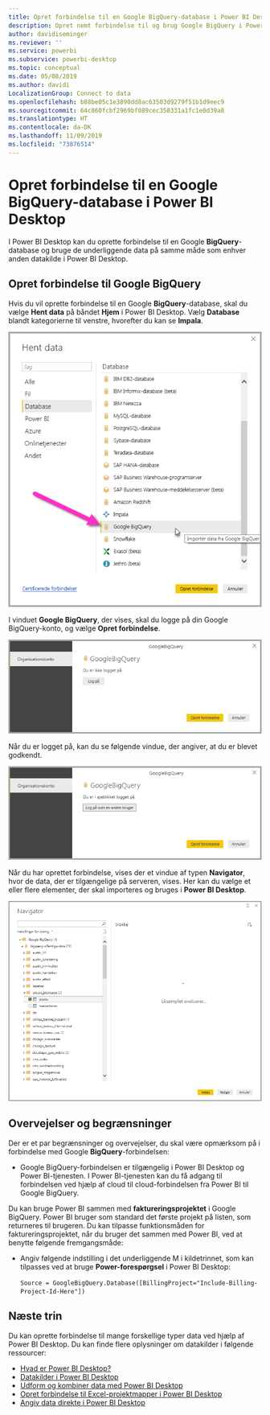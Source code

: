 ```yaml
---
title: Opret forbindelse til en Google BigQuery-database i Power BI Desktop
description: Opret nemt forbindelse til og brug Google BigQuery i Power BI Desktop
author: davidiseminger
ms.reviewer: ''
ms.service: powerbi
ms.subservice: powerbi-desktop
ms.topic: conceptual
ms.date: 05/08/2019
ms.author: davidi
LocalizationGroup: Connect to data
ms.openlocfilehash: b88be05c1e3890dd8ac63503d9279f51b1d9eec9
ms.sourcegitcommit: 64c860fcbf2969bf089cec358331a1fc1e0d39a8
ms.translationtype: HT
ms.contentlocale: da-DK
ms.lasthandoff: 11/09/2019
ms.locfileid: "73876514"
---
```

# <a name="connect-to-a-google-bigquery-database-in-power-bi-desktop"></a>Opret forbindelse til en Google BigQuery-database i Power BI Desktop
I Power BI Desktop kan du oprette forbindelse til en Google **BigQuery**-database og bruge de underliggende data på samme måde som enhver anden datakilde i Power BI Desktop.

## <a name="connect-to-google-bigquery"></a>Opret forbindelse til Google BigQuery
Hvis du vil oprette forbindelse til en Google **BigQuery**-database, skal du vælge **Hent data** på båndet **Hjem** i Power BI Desktop. Vælg **Database** blandt kategorierne til venstre, hvorefter du kan se **Impala**.

![Dialogboksen Hent data for Google BigQuery](media/desktop-connect-bigquery/connect_bigquery_01.png)

I vinduet **Google BigQuery**, der vises, skal du logge på din Google BigQuery-konto, og vælge **Opret forbindelse**.

![Log på Google BigQuery](media/desktop-connect-bigquery/connect_bigquery_02.png)

Når du er logget på, kan du se følgende vindue, der angiver, at du er blevet godkendt. 

![Logget på Google](media/desktop-connect-bigquery/connect_bigquery_02b.png)

Når du har oprettet forbindelse, vises der et vindue af typen **Navigator**, hvor de data, der er tilgængelige på serveren, vises. Her kan du vælge et eller flere elementer, der skal importeres og bruges i **Power BI Desktop**.

![Data fra Google BigQuery](media/desktop-connect-bigquery/connect_bigquery_03.png)

## <a name="considerations-and-limitations"></a>Overvejelser og begrænsninger
Der er et par begrænsninger og overvejelser, du skal være opmærksom på i forbindelse med Google **BigQuery**-forbindelsen:

* Google BigQuery-forbindelsen er tilgængelig i Power BI Desktop og Power BI-tjenesten. I Power BI-tjenesten kan du få adgang til forbindelsen ved hjælp af cloud til cloud-forbindelsen fra Power BI til Google BigQuery.

Du kan bruge Power BI sammen med **faktureringsprojektet** i Google BigQuery. Power BI bruger som standard det første projekt på listen, som returneres til brugeren. Du kan tilpasse funktionsmåden for faktureringsprojektet, når du bruger det sammen med Power BI, ved at benytte følgende fremgangsmåde:

 * Angiv følgende indstilling i det underliggende M i kildetrinnet, som kan tilpasses ved at bruge **Power-forespørgsel** i Power BI Desktop:

    ```Source = GoogleBigQuery.Database([BillingProject="Include-Billing-Project-Id-Here"])```

## <a name="next-steps"></a>Næste trin
Du kan oprette forbindelse til mange forskellige typer data ved hjælp af Power BI Desktop. Du kan finde flere oplysninger om datakilder i følgende ressourcer:

* [Hvad er Power BI Desktop?](desktop-what-is-desktop.md)
* [Datakilder i Power BI Desktop](desktop-data-sources.md)
* [Udform og kombiner data med Power BI Desktop](desktop-shape-and-combine-data.md)
* [Opret forbindelse til Excel-projektmapper i Power BI Desktop](desktop-connect-excel.md)   
* [Angiv data direkte i Power BI Desktop](desktop-enter-data-directly-into-desktop.md)   

